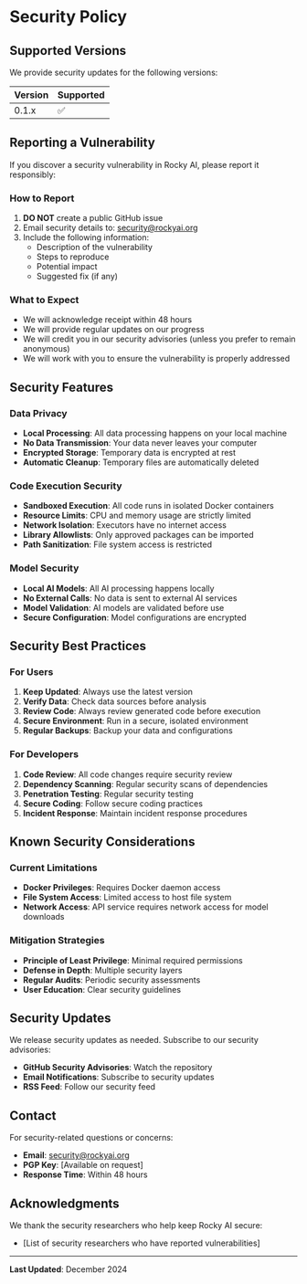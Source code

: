 # Security Policy

## Supported Versions

We provide security updates for the following versions:

| Version | Supported          |
| ------- | ------------------ |
| 0.1.x   | :white_check_mark: |

## Reporting a Vulnerability

If you discover a security vulnerability in Rocky AI, please report it responsibly:

### How to Report

1. **DO NOT** create a public GitHub issue
2. Email security details to: security@rockyai.org
3. Include the following information:
   - Description of the vulnerability
   - Steps to reproduce
   - Potential impact
   - Suggested fix (if any)

### What to Expect

- We will acknowledge receipt within 48 hours
- We will provide regular updates on our progress
- We will credit you in our security advisories (unless you prefer to remain anonymous)
- We will work with you to ensure the vulnerability is properly addressed

## Security Features

### Data Privacy
- **Local Processing**: All data processing happens on your local machine
- **No Data Transmission**: Your data never leaves your computer
- **Encrypted Storage**: Temporary data is encrypted at rest
- **Automatic Cleanup**: Temporary files are automatically deleted

### Code Execution Security
- **Sandboxed Execution**: All code runs in isolated Docker containers
- **Resource Limits**: CPU and memory usage are strictly limited
- **Network Isolation**: Executors have no internet access
- **Library Allowlists**: Only approved packages can be imported
- **Path Sanitization**: File system access is restricted

### Model Security
- **Local AI Models**: All AI processing happens locally
- **No External Calls**: No data is sent to external AI services
- **Model Validation**: AI models are validated before use
- **Secure Configuration**: Model configurations are encrypted

## Security Best Practices

### For Users
1. **Keep Updated**: Always use the latest version
2. **Verify Data**: Check data sources before analysis
3. **Review Code**: Always review generated code before execution
4. **Secure Environment**: Run in a secure, isolated environment
5. **Regular Backups**: Backup your data and configurations

### For Developers
1. **Code Review**: All code changes require security review
2. **Dependency Scanning**: Regular security scans of dependencies
3. **Penetration Testing**: Regular security testing
4. **Secure Coding**: Follow secure coding practices
5. **Incident Response**: Maintain incident response procedures

## Known Security Considerations

### Current Limitations
- **Docker Privileges**: Requires Docker daemon access
- **File System Access**: Limited access to host file system
- **Network Access**: API service requires network access for model downloads

### Mitigation Strategies
- **Principle of Least Privilege**: Minimal required permissions
- **Defense in Depth**: Multiple security layers
- **Regular Audits**: Periodic security assessments
- **User Education**: Clear security guidelines

## Security Updates

We release security updates as needed. Subscribe to our security advisories:

- **GitHub Security Advisories**: Watch the repository
- **Email Notifications**: Subscribe to security updates
- **RSS Feed**: Follow our security feed

## Contact

For security-related questions or concerns:

- **Email**: security@rockyai.org
- **PGP Key**: [Available on request]
- **Response Time**: Within 48 hours

## Acknowledgments

We thank the security researchers who help keep Rocky AI secure:

- [List of security researchers who have reported vulnerabilities]

---

**Last Updated**: December 2024
